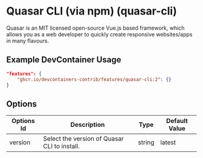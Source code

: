 
# Quasar CLI (via npm) (quasar-cli)

Quasar is an MIT licensed open-source Vue.js based framework, which allows you as a web developer to quickly create responsive websites/apps in many flavours.

## Example DevContainer Usage

```json
"features": {
    "ghcr.io/devcontainers-contrib/features/quasar-cli:2": {}
}
```

## Options

| Options Id | Description | Type | Default Value |
|-----|-----|-----|-----|
| version | Select the version of Quasar CLI to install. | string | latest |


